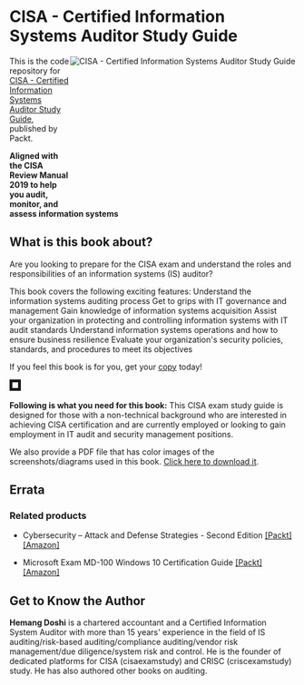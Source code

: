 # CISA - Certified Information Systems Auditor Study Guide

<a href="https://www.packtpub.com/cloud-networking/cisa-certified-information-systems-auditor-study-guide?utm_source=github&utm_medium=repository&utm_campaign=9781838989583"><img src="https://static.packt-cdn.com/products/9781838989583/cover/smaller" alt="CISA - Certified Information Systems Auditor Study Guide" height="256px" align="right"></a>

This is the code repository for [CISA - Certified Information Systems Auditor Study Guide](https://www.packtpub.com/cloud-networking/cisa-certified-information-systems-auditor-study-guide?utm_source=github&utm_medium=repository&utm_campaign=9781838989583), published by Packt.

**Aligned with the CISA Review Manual 2019 to help you audit, monitor, and assess information systems**

## What is this book about?
Are you looking to prepare for the CISA exam and understand the roles and responsibilities of an information systems (IS) auditor? 

This book covers the following exciting features:
Understand the information systems auditing process
Get to grips with IT governance and management
Gain knowledge of information systems acquisition
Assist your organization in protecting and controlling information systems with IT audit standards
Understand information systems operations and how to ensure business resilience
Evaluate your organization's security policies, standards, and procedures to meet its objectives

If you feel this book is for you, get your [copy](https://www.amazon.com/dp/1838989587) today!

<a href="https://www.packtpub.com/?utm_source=github&utm_medium=banner&utm_campaign=GitHubBanner"><img src="https://raw.githubusercontent.com/PacktPublishing/GitHub/master/GitHub.png" 
alt="https://www.packtpub.com/" border="5" /></a>

**Following is what you need for this book:**
This CISA exam study guide is designed for those with a non-technical background who are interested in achieving CISA certification and are currently employed or looking to gain employment in IT audit and security management positions.

We also provide a PDF file that has color images of the screenshots/diagrams used in this book. [Click here to download it](https:/?/?static.?packt-?cdn.?com/?downloads/?9781838989583_?ColorImages.?pdf).

## Errata

### Related products
*  Cybersecurity – Attack and Defense Strategies - Second Edition [[Packt]](https://www.packtpub.com/product/cybersecurity-attack-and-defense-strategies-second-edition/9781838827793https://www.packtpub.com/product/microsoft-exam-md-100-windows-10-certification-guide/9781838822187?utm_source=github&utm_medium=repository&utm_campaign=) [[Amazon]](https://www.amazon.com/dp/183882779X)

* Microsoft Exam MD-100 Windows 10 Certification Guide [[Packt]](https://www.packtpub.com/product/microsoft-exam-md-100-windows-10-certification-guide/9781838822187?utm_source=github&utm_medium=repository&utm_campaign=9781838822187) [[Amazon]](https://www.amazon.com/dp/1838822186)

## Get to Know the Author
**Hemang Doshi**
is a chartered accountant and a Certified Information System Auditor with more than 15 years' experience in the field of IS auditing/risk-based auditing/compliance auditing/vendor risk management/due diligence/system risk and control. He is the founder of dedicated platforms for CISA (cisaexamstudy) and CRISC (criscexamstudy) study. He has also authored other books on auditing.
